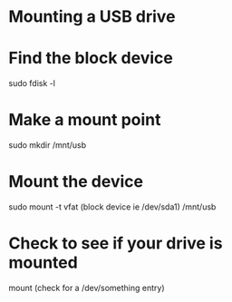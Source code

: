 Mounting a USB drive
====================

Find the block device
====================
sudo fdisk -l

Make a mount point
====================
sudo mkdir /mnt/usb

Mount the device
====================
sudo mount -t vfat (block device ie /dev/sda1) /mnt/usb

Check to see if your drive is mounted
=====================================
mount (check for a /dev/something entry)

